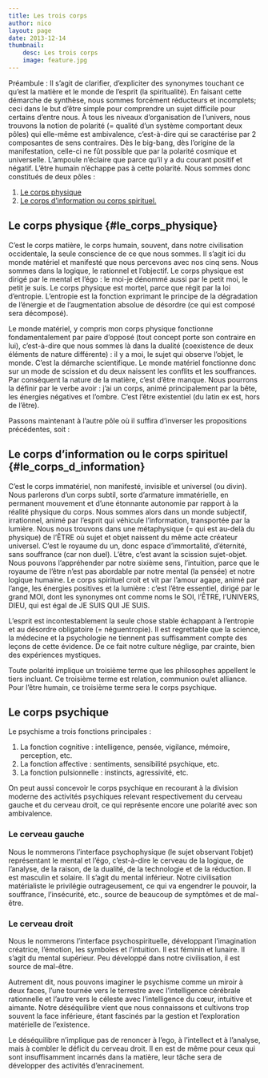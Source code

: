 ```yaml
---
title: Les trois corps
author: nico
layout: page
date: 2013-12-14
thumbnail:
    desc: Les trois corps
    image: feature.jpg
---
```


Préambule : Il s’agit de clarifier, d’expliciter des synonymes touchant ce qu’est la matière et le monde de l’esprit (la spiritualité). En faisant cette démarche de synthèse, nous sommes forcément réducteurs et incomplets; ceci dans le but d’être simple pour comprendre un sujet difficile pour certains d’entre nous. À tous les niveaux d’organisation de l’univers, nous trouvons la notion de polarité (= qualité d’un système comportant deux pôles) qui elle-même est ambivalence, c’est-à-dire qui se caractérise par 2 composantes de sens contraires. Dès le big-bang, dès l’origine de la manifestation, celle-ci ne fût possible que par la polarité cosmique et universelle. L’ampoule n’éclaire que parce qu’il y a du courant positif et négatif. L’être humain n’échappe pas à cette polarité. Nous sommes donc constitués de deux pôles :

  1. [Le corps physique][1]
  2. [Le corps d’information ou corps spirituel.][2]

## Le corps physique {#le_corps_physique}

C’est le corps matière, le corps humain, souvent, dans notre civilisation occidentale, la seule conscience de ce que nous sommes. Il s’agit ici du monde matériel et manifesté que nous percevons avec nos cinq sens. Nous sommes dans la logique, le rationnel et l’objectif. Le corps physique est dirigé par le mental et l’égo : le moi-je dénommé aussi par le petit moi, le petit je suis. Le corps physique est mortel, parce que régit par la loi d’entropie. L’entropie est la fonction exprimant le principe de la dégradation de l’énergie et de l’augmentation absolue de désordre (ce qui est composé sera décomposé).

Le monde matériel, y compris mon corps physique fonctionne fondamentalement par paire d’opposé (tout concept porte son contraire en lui), c’est-à-dire que nous sommes là dans la dualité (coexistence de deux éléments de nature différente) : il y a moi, le sujet qui observe l’objet, le monde. C’est la démarche scientifique. Le monde matériel fonctionne donc sur un mode de scission et du deux naissent les conflits et les souffrances. Par conséquent la nature de la matière, c’est d’être manque. Nous pourrons la définir par le verbe avoir : j’ai un corps, animé principalement par la bête, les énergies négatives et l’ombre. C’est l’être existentiel (du latin ex est, hors de l’être).

Passons maintenant à l’autre pôle où il suffira d’inverser les propositions précédentes, soit :

## Le corps d’information ou le corps spirituel {#le_corps_d_information}

C’est le corps immatériel, non manifesté, invisible et universel (ou divin). Nous parlerons d’un corps subtil, sorte d’armature immatérielle, en permanent mouvement et d’une étonnante autonomie par rapport à la réalité physique du corps. Nous sommes alors dans un monde subjectif, irrationnel, animé par l’esprit qui véhicule l’information, transportée par la lumière. Nous nous trouvons dans une métaphysique (= qui est au-delà du physique) de l’ÊTRE où sujet et objet naissent du même acte créateur universel. C’est le royaume du un, donc espace d’immortalité, d’éternité, sans souffrance (car non duel). L’être, c’est avant la scission sujet-objet. Nous pouvons l’appréhender par notre sixième sens, l’intuition, parce que le royaume de l’être n’est pas abordable par notre mental (la pensée) et notre logique humaine. Le corps spirituel croit et vit par l’amour agape, animé par l’ange, les énergies positives et la lumière : c’est l’être essentiel, dirigé par le grand MOI, dont les synonymes ont comme noms le SOI, l’ÊTRE, l’UNIVERS, DIEU, qui est égal de JE SUIS QUI JE SUIS.

L’esprit est incontestablement la seule chose stable échappant à l’entropie et au désordre obligatoire (= néguentropie). Il est regrettable que la science, la médecine et la psychologie ne tiennent pas suffisamment compte des leçons de cette évidence. De ce fait notre culture néglige, par crainte, bien des expériences mystiques.

Toute polarité implique un troisième terme que les philosophes appellent le tiers incluant. Ce troisième terme est relation, communion ou/et alliance. Pour l’être humain, ce troisième terme sera le corps psychique.

## Le corps psychique

Le psychisme a trois fonctions principales :

  1. La fonction cognitive : intelligence, pensée, vigilance, mémoire, perception, etc.
  2. La fonction affective : sentiments, sensibilité psychique, etc.
  3. La fonction pulsionnelle : instincts, agressivité, etc.

On peut aussi concevoir le corps psychique en recourant à la division moderne des activités psychiques relevant respectivement du cerveau gauche et du cerveau droit, ce qui représente encore une polarité avec son ambivalence.

### Le cerveau gauche

Nous le nommerons l’interface psychophysique (le sujet observant l’objet) représentant le mental et l’égo, c’est-à-dire le cerveau de la logique, de l’analyse, de la raison, de la dualité, de la technologie et de la réduction. Il est masculin et solaire. Il s’agit du mental inférieur. Notre civilisation matérialiste le privilégie outrageusement, ce qui va engendrer le pouvoir, la souffrance, l’insécurité, etc., source de beaucoup de symptômes et de mal-être.

### Le cerveau droit

Nous le nommerons l’interface psychospirituelle, développant l’imagination créatrice, l’émotion, les symboles et l’intuition. Il est féminin et lunaire. Il s’agit du mental supérieur. Peu développé dans notre civilisation, il est source de mal-être.

Autrement dit, nous pouvons imaginer le psychisme comme un miroir à deux faces, l’une tournée vers le terrestre avec l’intelligence cérébrale rationnelle et l’autre vers le céleste avec l’intelligence du cœur, intuitive et aimante. Notre déséquilibre vient que nous connaissons et cultivons trop souvent la face inférieure, étant fascinés par la gestion et l’exploration matérielle de l’existence.

Le déséquilibre n’implique pas de renoncer à l’ego, à l’intellect et à l’analyse, mais à combler le déficit du cerveau droit. Il en est de même pour ceux qui sont insuffisamment incarnés dans la matière, leur tâche sera de développer des activités d’enracinement.

 [1]: #le_corps_physique
 [2]: #le_corps_d_information
